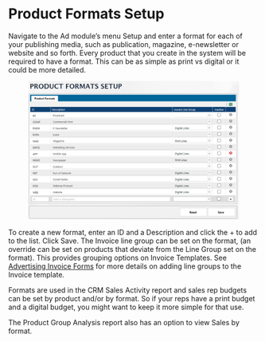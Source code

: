 # Product Formats Setup

Navigate to the Ad module’s menu Setup and enter a format for each of your publishing media, such as publication, magazine, e-newsletter or website and so forth. Every product that you create in the system will be required to have a format. This can be as simple as print vs digital or it could be more detailed.

<figure><img src="../../../.gitbook/assets/image (234).png" alt=""><figcaption></figcaption></figure>

To create a new format, enter an ID and a Description and click the + to add to the list. Click Save. The Invoice line group can be set on the format, (an override can be set on products that deviate from the Line Group set on the format). This provides grouping options on Invoice Templates. See [Advertising Invoice Forms](advertising-setup/advertising-invoice-forms-templates-line-groups.md#invoice-line-groups) for more details on adding line groups to the Invoice template.

Formats are used in the CRM Sales Activity report and sales rep budgets can be set by product and/or by format. So if your reps have a print budget and a digital budget, you might want to keep it more simple for that use.

The Product Group Analysis report also has an option to view Sales by format.
